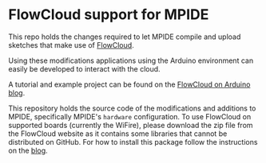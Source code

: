 # FlowCloud support for MPIDE

This repo holds the changes required to let MPIDE compile and upload sketches that make use of 
[FlowCloud](http://flow.imgtec.com/developers/). 

Using these modifications applications using the Arduino environment can easily be developed to interact with the cloud. 

A tutorial and example project can be found on the [FlowCloud on Arduino blog](http://flowcloud.github.io/flow-on-arduino/).

This repository holds the source code of the modifications and additions to MPIDE, specifically MPIDE's `hardware` configuration. To use FlowCloud on supported boards (currently the WiFire), please download 
the zip file from the FlowCloud website as it contains some libraries that cannot be distributed on GitHub. For how to install this package follow the instructions on the [blog](http://flowcloud.github.io/flow-on-arduino/page2/).
